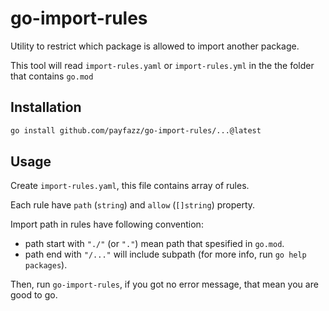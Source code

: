 # go-import-rules

Utility to restrict which package is allowed to import another package.

This tool will read `import-rules.yaml` or `import-rules.yml` in the the folder that contains `go.mod`

## Installation

```sh
go install github.com/payfazz/go-import-rules/...@latest
```

## Usage

Create `import-rules.yaml`, this file contains array of rules.

Each rule have `path` (`string`) and `allow` (`[]string`) property.

Import path in rules have following convention:
- path start with `"./"` (or `"."`) mean path that spesified in `go.mod`.
- path end with `"/..."` will include subpath (for more info, run `go help packages`).

Then, run `go-import-rules`, if you got no error message, that mean you are good to go.
